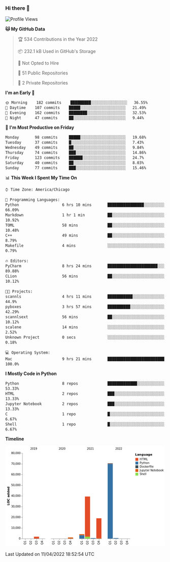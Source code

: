 ### Hi there 👋

<!--
**cauliyang/cauliyang** is a ✨ _special_ ✨ repository because its `README.md` (this file) appears on your GitHub profile.

Here are some ideas to get you started:

- 🔭 I’m currently working on ...
- 🌱 I’m currently learning ...
- 👯 I’m looking to collaborate on ...
- 🤔 I’m looking for help with ...
- 💬 Ask me about ...
- 📫 How to reach me: ...
- 😄 Pronouns: ...
- ⚡ Fun fact: ...
-->

<!--START_SECTION:waka-->
![Profile Views](http://img.shields.io/badge/Profile%20Views-0-blue)

**🐱 My GitHub Data** 

> 🏆 534 Contributions in the Year 2022
 > 
> 📦 232.1 kB Used in GitHub's Storage 
 > 
> 🚫 Not Opted to Hire
 > 
> 📜 51 Public Repositories 
 > 
> 🔑 2 Private Repositories  
 > 
**I'm an Early 🐤** 

```text
🌞 Morning    182 commits    █████████░░░░░░░░░░░░░░░░   36.55% 
🌆 Daytime    107 commits    █████░░░░░░░░░░░░░░░░░░░░   21.49% 
🌃 Evening    162 commits    ████████░░░░░░░░░░░░░░░░░   32.53% 
🌙 Night      47 commits     ██░░░░░░░░░░░░░░░░░░░░░░░   9.44%

```
📅 **I'm Most Productive on Friday** 

```text
Monday       98 commits     █████░░░░░░░░░░░░░░░░░░░░   19.68% 
Tuesday      37 commits     █░░░░░░░░░░░░░░░░░░░░░░░░   7.43% 
Wednesday    49 commits     ██░░░░░░░░░░░░░░░░░░░░░░░   9.84% 
Thursday     74 commits     ███░░░░░░░░░░░░░░░░░░░░░░   14.86% 
Friday       123 commits    ██████░░░░░░░░░░░░░░░░░░░   24.7% 
Saturday     40 commits     ██░░░░░░░░░░░░░░░░░░░░░░░   8.03% 
Sunday       77 commits     ███░░░░░░░░░░░░░░░░░░░░░░   15.46%

```


📊 **This Week I Spent My Time On** 

```text
⌚︎ Time Zone: America/Chicago

💬 Programming Languages: 
Python                   6 hrs 10 mins       ████████████████░░░░░░░░░   66.09% 
Markdown                 1 hr 1 min          ██░░░░░░░░░░░░░░░░░░░░░░░   10.92% 
TOML                     58 mins             ██░░░░░░░░░░░░░░░░░░░░░░░   10.48% 
C++                      49 mins             ██░░░░░░░░░░░░░░░░░░░░░░░   8.79% 
Makefile                 4 mins              ░░░░░░░░░░░░░░░░░░░░░░░░░   0.79%

🔥 Editors: 
PyCharm                  8 hrs 24 mins       ██████████████████████░░░   89.88% 
CLion                    56 mins             ██░░░░░░░░░░░░░░░░░░░░░░░   10.12%

🐱‍💻 Projects: 
scannls                  4 hrs 11 mins       ███████████░░░░░░░░░░░░░░   44.9% 
pyboxes                  3 hrs 57 mins       ██████████░░░░░░░░░░░░░░░   42.29% 
scannlsext               56 mins             ██░░░░░░░░░░░░░░░░░░░░░░░   10.12% 
scalene                  14 mins             ░░░░░░░░░░░░░░░░░░░░░░░░░   2.52% 
Unknown Project          0 secs              ░░░░░░░░░░░░░░░░░░░░░░░░░   0.18%

💻 Operating System: 
Mac                      9 hrs 21 mins       █████████████████████████   100.0%

```

**I Mostly Code in Python** 

```text
Python                   8 repos             █████████████░░░░░░░░░░░░   53.33% 
HTML                     2 repos             ███░░░░░░░░░░░░░░░░░░░░░░   13.33% 
Jupyter Notebook         2 repos             ███░░░░░░░░░░░░░░░░░░░░░░   13.33% 
C                        1 repo              █░░░░░░░░░░░░░░░░░░░░░░░░   6.67% 
Shell                    1 repo              █░░░░░░░░░░░░░░░░░░░░░░░░   6.67%

```


**Timeline**

![Chart not found](https://raw.githubusercontent.com/cauliyang/cauliyang/main/charts/bar_graph.png) 


 Last Updated on 11/04/2022 18:52:54 UTC
<!--END_SECTION:waka-->
